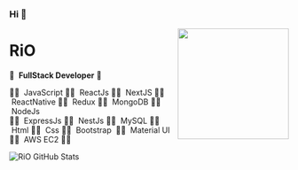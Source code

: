 ### Hi 👋

<img align='right' src='https://avatars.githubusercontent.com/u/66544617?v=4' width='200' />

# RiO
🚀 &nbsp;<b>FullStack Developer</b>&nbsp;🚀

👨‍🔬 &nbsp;JavaScript&nbsp;👨‍🔬 &nbsp;ReactJs&nbsp;👨‍🔬 &nbsp;NextJS&nbsp;👨‍🔬 &nbsp;ReactNative&nbsp;👨‍🔬 &nbsp;Redux&nbsp;👨‍🔬 &nbsp;MongoDB&nbsp;👨‍🔬 &nbsp;NodeJs<br/>👨‍🔬 &nbsp;ExpressJs&nbsp;👨‍🔬 &nbsp;NestJs&nbsp;👨‍🔬 &nbsp;MySQL&nbsp;👨‍🔬 &nbsp;Html&nbsp;👨‍🔬 &nbsp;Css&nbsp;👨‍🔬 &nbsp;Bootstrap&nbsp; 👨‍🔬 &nbsp;Material UI&nbsp;<br/>👨‍🔬 &nbsp;AWS EC2&nbsp;👨‍🔬 


    
![RiO GitHub Stats](https://github-readme-stats.vercel.app/api?username=riohifi&hide=["issues"]&show_icons=true)